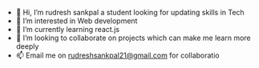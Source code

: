 - 👋 Hi, I’m rudresh sankpal a student looking for updating skills in Tech
- 👀 I’m interested in Web development
- 🌱 I’m currently learning react.js
- 💞️ I’m looking to collaborate on projects which can make me learn more deeply
- 📫 Email me on rudreshsankpal21@gmail.com for collaboratio
